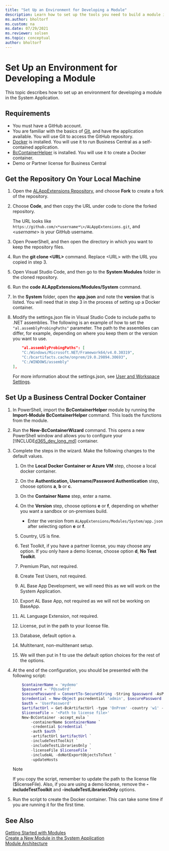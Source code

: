 ```yaml
---
title: "Set Up an Environment for Developing a Module"
description: Learn how to set up the tools you need to build a module in the System Applicaton.
ms.author: bholtorf
ms.custom: na
ms.date: 07/29/2021
ms.reviewer: solsen
ms.topic: conceptual
author: bholtorf
---
```


# Set Up an Environment for Developing a Module

This topic describes how to set up an environment for developing a module in the System Application.

## Requirements

- You must have a GitHub account.
- You are familiar with the basics of [Git](https://git-scm.com/), and have the application available. You will use Git to access the GitHub repository.
- [Docker](https://www.docker.com/) is installed. You will use it to run Business Central as a self-contained application.
- [BcContainerHelper](https://www.powershellgallery.com/packages/BcContainerHelper/) is installed. You will use it to create a Docker container.
- Demo or Partner license for Business Central

## Get the Repository On Your Local Machine

1. Open the [ALAppExtensions Repository](https://github.com/microsoft/ALAppExtensions), and choose **Fork** to create a fork of the repository.
2. Choose **Code**, and then copy the URL under code to clone the forked repository.  

    The URL looks like `https://github.com/<*username*\>/ALAppExtensions.git`, and <*username*> is your GitHub username.
3. Open PowerShell, and then open the directory in which you want to keep the repository files.
4. Run the **git clone \<URL>** command. Replace \<URL> with the URL you copied in step 3.
5. Open Visual Studio Code, and then go to the **System Modules** folder in the cloned repository.
6. Run the **code ALAppExtensions/Modules/System** command.
7. In the **System** folder, open the **app.json** and note the **version** that is listed. You will need that in step 3 in the process of setting up a Docker container.
8. Modify the settings.json file in Visual Studio Code to include paths to .NET assemblies. The following is an example of how to set the `"al.assemblyProbingPaths"` parameter. The path to the assemblies can differ, for example, depending on where you keep them or the version you want to use.  

    ```json
        "al.assemblyProbingPaths": [                
        "C:/Windows/Microsoft.NET/Framework64/v4.0.30319",   
        "C:/bcartifacts.cache/onprem/19.0.29894.30693",        
        "C:/WINDOWS/assembly"
    ],
    ```

    For more information about the settings.json, see [User and Workspace Settings](https://code.visualstudio.com/docs/getstarted/settings).

## Set Up a Business Central Docker Container

1. In PowerShell, import the **BcContainerHelper** module by running the **Import-Module BcContainerHelper** command. This loads the functions from the module. 
2. Run the **New-BcContainerWizard** command. This opens a new PowerShell window and allows you to configure your [!INCLUDE[d365_dev_long_md](includes/d365_dev_long_md.md)] container.
3. Complete the steps in the wizard. Make the following changes to the default values. 

    1. On the **Local Docker Container or Azure VM** step, choose a local docker container.
    2. On the **Authentication, Username/Password Authentication** step, choose options **a**, **b** or **c**.
    3. On the **Container Name** step, enter a name.
    4. On the **Version** step, choose options **e** or **f**, depending on whether you want a sandbox or on-premises build.

        - Enter the version from `ALAppExtensions/Modules/System/app.json` after selecting option **e** or **f**.
    5. Country, US is fine.
    6. Test Toolkit, if you have a partner license, you may choose any option. If you only have a demo license, choose option **d**, **No Test Toolkit**. 
    7. Premium Plan, not required.
    8. Create Test Users, not required.
    9. AL Base App Development, we will need this as we will work on the System Application.
    10. Export AL Base App, not required as we will not be working on BaseApp.
    11. AL Language Extension, not required.
    12. License, put in the path to your license file.
    13. Database, default option a.
    14. Multitenant, non-multitenant setup.
    15. We will then put in **!** to use the default option choices for the rest of the options.
4. At the end of the configuration, you should be presented with the following script:

    ```powershell
        $containerName = 'mydemo'
        $password = 'P@ssw0rd'
        $securePassword = ConvertTo-SecureString -String $password -AsPlainText -Force
        $credential = New-Object pscredential 'admin', $securePassword
        $auth = 'UserPassword'
        $artifactUrl = Get-BcArtifactUrl -type 'OnPrem' -country 'w1' -select 'Latest'
        $licenseFile = '<Path to license file>'
        New-BcContainer -accept_eula `
            -containerName $containerName `
            -credential $credential `
            -auth $auth `
            -artifactUrl $artifactUrl `
            -includeTestToolkit `
            -includeTestLibrariesOnly `
            -licenseFile $licenseFile `
            -includeAL -doNotExportObjectsToText `
            -updateHosts
    ```

   > [!NOTE]
   > If you copy the script, remember to update the path to the license file ($licenseFile). Also, if you are using a demo license, remove the **-includeTestToolkit** and **-includeTestLibrariesOnly** options.
5. Run the script to create the Docker container. This can take some time if you are running it for the first time.

## See Also
[Getting Started with Modules](devenv-getting-started.md)  
[Create a New Module in the System Application](devenv-new-module.md)  
[Module Architecture](devenv-blueprint.md)  
